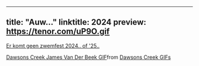 
---
title: "Auw..."
linktitle: 2024
preview: https://tenor.com/uP9O.gif
--- 
[Er komt geen zwemfest 2024.. of '25..](/berichten/de-dag-die-je-wist-dat-zou-komen/)
<br>
<div class="tenor-gif-embed" data-postid="4927986" data-share-method="host" data-aspect-ratio="2.15517" data-width="100%"><a href="https://tenor.com/view/dawsons-creek-james-van-der-beek-dawson-leery-cry-crying-gif-4927986">Dawsons Creek James Van Der Beek GIF</a>from <a href="https://tenor.com/search/dawsons+creek-gifs">Dawsons Creek GIFs</a></div> <script type="text/javascript" async src="https://tenor.com/embed.js"></script>